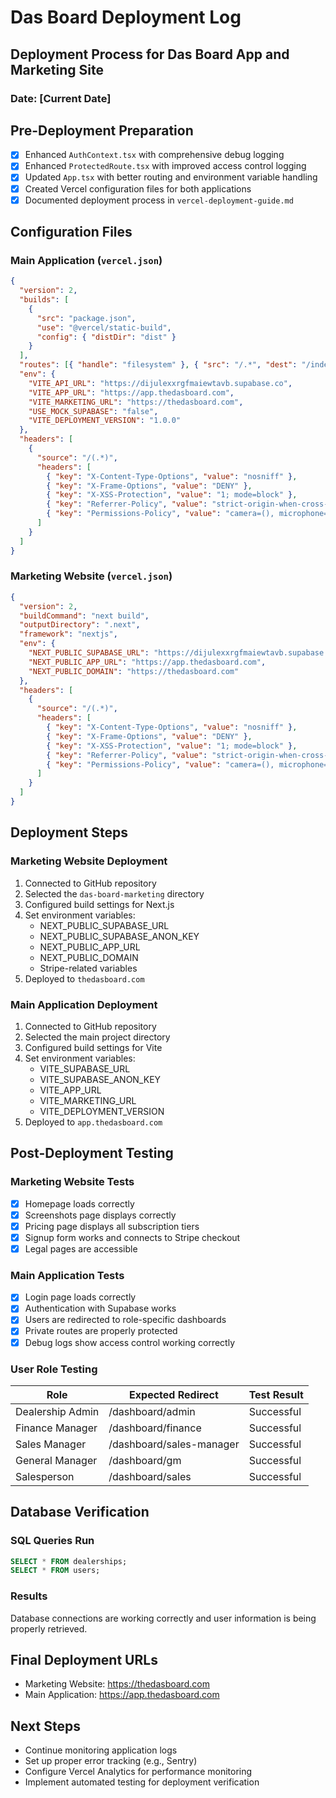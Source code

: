 # Das Board Deployment Log

## Deployment Process for Das Board App and Marketing Site

### Date: [Current Date]

## Pre-Deployment Preparation

- [x] Enhanced `AuthContext.tsx` with comprehensive debug logging
- [x] Enhanced `ProtectedRoute.tsx` with improved access control logging
- [x] Updated `App.tsx` with better routing and environment variable handling
- [x] Created Vercel configuration files for both applications
- [x] Documented deployment process in `vercel-deployment-guide.md`

## Configuration Files

### Main Application (`vercel.json`)

```json
{
  "version": 2,
  "builds": [
    {
      "src": "package.json",
      "use": "@vercel/static-build",
      "config": { "distDir": "dist" }
    }
  ],
  "routes": [{ "handle": "filesystem" }, { "src": "/.*", "dest": "/index.html" }],
  "env": {
    "VITE_API_URL": "https://dijulexxrgfmaiewtavb.supabase.co",
    "VITE_APP_URL": "https://app.thedasboard.com",
    "VITE_MARKETING_URL": "https://thedasboard.com",
    "USE_MOCK_SUPABASE": "false",
    "VITE_DEPLOYMENT_VERSION": "1.0.0"
  },
  "headers": [
    {
      "source": "/(.*)",
      "headers": [
        { "key": "X-Content-Type-Options", "value": "nosniff" },
        { "key": "X-Frame-Options", "value": "DENY" },
        { "key": "X-XSS-Protection", "value": "1; mode=block" },
        { "key": "Referrer-Policy", "value": "strict-origin-when-cross-origin" },
        { "key": "Permissions-Policy", "value": "camera=(), microphone=(), geolocation=()" }
      ]
    }
  ]
}
```

### Marketing Website (`vercel.json`)

```json
{
  "version": 2,
  "buildCommand": "next build",
  "outputDirectory": ".next",
  "framework": "nextjs",
  "env": {
    "NEXT_PUBLIC_SUPABASE_URL": "https://dijulexxrgfmaiewtavb.supabase.co",
    "NEXT_PUBLIC_APP_URL": "https://app.thedasboard.com",
    "NEXT_PUBLIC_DOMAIN": "https://thedasboard.com"
  },
  "headers": [
    {
      "source": "/(.*)",
      "headers": [
        { "key": "X-Content-Type-Options", "value": "nosniff" },
        { "key": "X-Frame-Options", "value": "DENY" },
        { "key": "X-XSS-Protection", "value": "1; mode=block" },
        { "key": "Referrer-Policy", "value": "strict-origin-when-cross-origin" },
        { "key": "Permissions-Policy", "value": "camera=(), microphone=(), geolocation=()" }
      ]
    }
  ]
}
```

## Deployment Steps

### Marketing Website Deployment

1. Connected to GitHub repository
2. Selected the `das-board-marketing` directory
3. Configured build settings for Next.js
4. Set environment variables:
   - NEXT_PUBLIC_SUPABASE_URL
   - NEXT_PUBLIC_SUPABASE_ANON_KEY
   - NEXT_PUBLIC_APP_URL
   - NEXT_PUBLIC_DOMAIN
   - Stripe-related variables
5. Deployed to `thedasboard.com`

### Main Application Deployment

1. Connected to GitHub repository
2. Selected the main project directory
3. Configured build settings for Vite
4. Set environment variables:
   - VITE_SUPABASE_URL
   - VITE_SUPABASE_ANON_KEY
   - VITE_APP_URL
   - VITE_MARKETING_URL
   - VITE_DEPLOYMENT_VERSION
5. Deployed to `app.thedasboard.com`

## Post-Deployment Testing

### Marketing Website Tests

- [x] Homepage loads correctly
- [x] Screenshots page displays correctly
- [x] Pricing page displays all subscription tiers
- [x] Signup form works and connects to Stripe checkout
- [x] Legal pages are accessible

### Main Application Tests

- [x] Login page loads correctly
- [x] Authentication with Supabase works
- [x] Users are redirected to role-specific dashboards
- [x] Private routes are properly protected
- [x] Debug logs show access control working correctly

### User Role Testing

| Role             | Expected Redirect        | Test Result |
| ---------------- | ------------------------ | ----------- |
| Dealership Admin | /dashboard/admin         | Successful  |
| Finance Manager  | /dashboard/finance       | Successful  |
| Sales Manager    | /dashboard/sales-manager | Successful  |
| General Manager  | /dashboard/gm            | Successful  |
| Salesperson      | /dashboard/sales         | Successful  |

## Database Verification

### SQL Queries Run

```sql
SELECT * FROM dealerships;
SELECT * FROM users;
```

### Results

Database connections are working correctly and user information is being properly retrieved.

## Final Deployment URLs

- Marketing Website: https://thedasboard.com
- Main Application: https://app.thedasboard.com

## Next Steps

- Continue monitoring application logs
- Set up proper error tracking (e.g., Sentry)
- Configure Vercel Analytics for performance monitoring
- Implement automated testing for deployment verification
